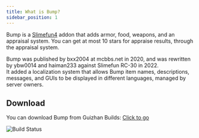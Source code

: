 ```yaml
---
title: What is Bump?
sidebar_position: 1
---
```


Bump is a [Slimefun4](https://github.com/Slimefun/Slimefun4) addon that adds armor, food, weapons, and an appraisal system. You can get at most 10 stars for appraise results, through the appraisal system.

Bump was published by bxx2004 at mcbbs.net in 2020, and was rewritten by ybw0014 and haiman233 against Slimefun RC-30 in 2022.  
It added a localization system that allows Bump item names, descriptions, messages, and GUIs to be displayed in different languages, managed by server owners.

## Download

You can download Bump from Guizhan Builds: [Click to go](https://builds.guizhanss.com/SlimefunGuguProject/Bump)

![Build Status](https://builds.guizhanss.com/api/badge/SlimefunGuguProject/Bump/main/latest)
